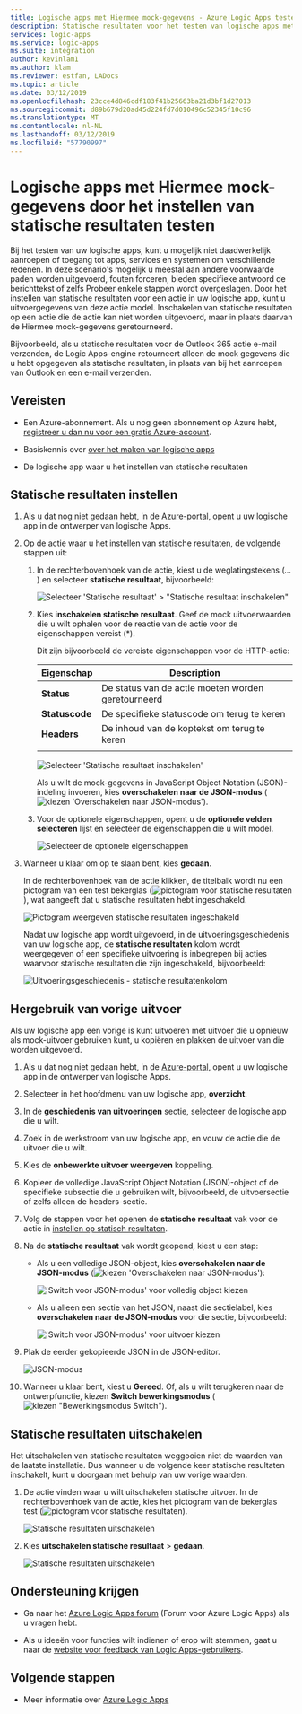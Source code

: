 ```yaml
---
title: Logische apps met Hiermee mock-gegevens - Azure Logic Apps testen
description: Statische resultaten voor het testen van logische apps met Hiermee mock-gegevens zonder die betrekking hebben op de productie-omgevingen instellen
services: logic-apps
ms.service: logic-apps
ms.suite: integration
author: kevinlam1
ms.author: klam
ms.reviewer: estfan, LADocs
ms.topic: article
ms.date: 03/12/2019
ms.openlocfilehash: 23cce4d846cdf183f41b25663ba21d3bf1d27013
ms.sourcegitcommit: d89b679d20ad45d224fd7d010496c52345f10c96
ms.translationtype: MT
ms.contentlocale: nl-NL
ms.lasthandoff: 03/12/2019
ms.locfileid: "57790997"
---
```

# <a name="test-logic-apps-with-mock-data-by-setting-up-static-results"></a>Logische apps met Hiermee mock-gegevens door het instellen van statische resultaten testen

Bij het testen van uw logische apps, kunt u mogelijk niet daadwerkelijk aanroepen of toegang tot apps, services en systemen om verschillende redenen. In deze scenario's mogelijk u meestal aan andere voorwaarde paden worden uitgevoerd, fouten forceren, bieden specifieke antwoord de berichttekst of zelfs Probeer enkele stappen wordt overgeslagen. Door het instellen van statische resultaten voor een actie in uw logische app, kunt u uitvoergegevens van deze actie model. Inschakelen van statische resultaten op een actie die de actie kan niet worden uitgevoerd, maar in plaats daarvan de Hiermee mock-gegevens geretourneerd.

Bijvoorbeeld, als u statische resultaten voor de Outlook 365 actie e-mail verzenden, de Logic Apps-engine retourneert alleen de mock gegevens die u hebt opgegeven als statische resultaten, in plaats van bij het aanroepen van Outlook en een e-mail verzenden.

## <a name="prerequisites"></a>Vereisten

* Een Azure-abonnement. Als u nog geen abonnement op Azure hebt, <a href="https://azure.microsoft.com/free/" target="_blank">registreer u dan nu voor een gratis Azure-account</a>.

* Basiskennis over [over het maken van logische apps](../logic-apps/quickstart-create-first-logic-app-workflow.md)

* De logische app waar u het instellen van statische resultaten

<a name="set-up-static-results"></a>

## <a name="set-up-static-results"></a>Statische resultaten instellen

1. Als u dat nog niet gedaan hebt, in de [Azure-portal](https://portal.azure.com), opent u uw logische app in de ontwerper van logische Apps.

1. Op de actie waar u het instellen van statische resultaten, de volgende stappen uit: 

   1. In de rechterbovenhoek van de actie, kiest u de weglatingstekens (*...* ) en selecteer **statische resultaat**, bijvoorbeeld:

      ![Selecteer 'Statische resultaat' > "Statische resultaat inschakelen"](./media/test-logic-apps-mock-data-static-results/select-static-result.png)

   1. Kies **inschakelen statische resultaat**. Geef de mock uitvoerwaarden die u wilt ophalen voor de reactie van de actie voor de eigenschappen vereist (*).

      Dit zijn bijvoorbeeld de vereiste eigenschappen voor de HTTP-actie:

      | Eigenschap | Description |
      |----------|-------------|
      | **Status** | De status van de actie moeten worden geretourneerd |
      | **Statuscode** | De specifieke statuscode om terug te keren |
      | **Headers** | De inhoud van de koptekst om terug te keren |
      |||

      ![Selecteer 'Statische resultaat inschakelen'](./media/test-logic-apps-mock-data-static-results/enable-static-result.png)

      Als u wilt de mock-gegevens in JavaScript Object Notation (JSON)-indeling invoeren, kies **overschakelen naar de JSON-modus** (![kiezen 'Overschakelen naar JSON-modus'](./media/test-logic-apps-mock-data-static-results/switch-to-json-mode-button.png)).

   1. Voor de optionele eigenschappen, opent u de **optionele velden selecteren** lijst en selecteer de eigenschappen die u wilt model.

      ![Selecteer de optionele eigenschappen](./media/test-logic-apps-mock-data-static-results/optional-properties.png)

1. Wanneer u klaar om op te slaan bent, kies **gedaan**.

   In de rechterbovenhoek van de actie klikken, de titelbalk wordt nu een pictogram van een test bekerglas (![pictogram voor statische resultaten](./media/test-logic-apps-mock-data-static-results/static-results-test-beaker-icon.png)), wat aangeeft dat u statische resultaten hebt ingeschakeld.

   ![Pictogram weergeven statische resultaten ingeschakeld](./media/test-logic-apps-mock-data-static-results/static-results-enabled.png)

   Nadat uw logische app wordt uitgevoerd, in de uitvoeringsgeschiedenis van uw logische app, de **statische resultaten** kolom wordt weergegeven of een specifieke uitvoering is inbegrepen bij acties waarvoor statische resultaten die zijn ingeschakeld, bijvoorbeeld:

   ![Uitvoeringsgeschiedenis - statische resultatenkolom](./media/test-logic-apps-mock-data-static-results/run-history.png)

<a name="reuse-sample-outputs"></a>

## <a name="reuse-previous-outputs"></a>Hergebruik van vorige uitvoer

Als uw logische app een vorige is kunt uitvoeren met uitvoer die u opnieuw als mock-uitvoer gebruiken kunt, u kopiëren en plakken de uitvoer van die worden uitgevoerd.

1. Als u dat nog niet gedaan hebt, in de [Azure-portal](https://portal.azure.com), opent u uw logische app in de ontwerper van logische Apps.

1. Selecteer in het hoofdmenu van uw logische app, **overzicht**. 

1. In de **geschiedenis van uitvoeringen** sectie, selecteer de logische app die u wilt.

1. Zoek in de werkstroom van uw logische app, en vouw de actie die de uitvoer die u wilt.

1. Kies de **onbewerkte uitvoer weergeven** koppeling.

1. Kopieer de volledige JavaScript Object Notation (JSON)-object of de specifieke subsectie die u gebruiken wilt, bijvoorbeeld, de uitvoersectie of zelfs alleen de headers-sectie.

1. Volg de stappen voor het openen de **statische resultaat** vak voor de actie in [instellen op statisch resultaten](#set-up-static-results).

1. Na de **statische resultaat** vak wordt geopend, kiest u een stap:

   * Als u een volledige JSON-object, kies **overschakelen naar de JSON-modus** (![kiezen 'Overschakelen naar JSON-modus'](./media/test-logic-apps-mock-data-static-results/switch-to-json-mode-button.png)):

     !['Switch voor JSON-modus' voor volledig object kiezen](./media/test-logic-apps-mock-data-static-results/switch-to-json-mode-button-complete.png)

   * Als u alleen een sectie van het JSON, naast die sectielabel, kies **overschakelen naar de JSON-modus** voor die sectie, bijvoorbeeld:

     !['Switch voor JSON-modus' voor uitvoer kiezen](./media/test-logic-apps-mock-data-static-results/switch-to-json-mode-button-outputs.png)

1. Plak de eerder gekopieerde JSON in de JSON-editor.

   ![JSON-modus](./media/test-logic-apps-mock-data-static-results/json-editing-mode.png)

1. Wanneer u klaar bent, kiest u **Gereed**. Of, als u wilt terugkeren naar de ontwerpfunctie, kiezen **Switch bewerkingsmodus** (![kiezen "Bewerkingsmodus Switch"](./media/test-logic-apps-mock-data-static-results/switch-editor-mode-button.png)).

## <a name="disable-static-results"></a>Statische resultaten uitschakelen

Het uitschakelen van statische resultaten weggooien niet de waarden van de laatste installatie. Dus wanneer u de volgende keer statische resultaten inschakelt, kunt u doorgaan met behulp van uw vorige waarden.

1. De actie vinden waar u wilt uitschakelen statische uitvoer. In de rechterbovenhoek van de actie, kies het pictogram van de bekerglas test (![pictogram voor statische resultaten](./media/test-logic-apps-mock-data-static-results/static-results-test-beaker-icon.png)).

   ![Statische resultaten uitschakelen](./media/test-logic-apps-mock-data-static-results/disable-static-results.png)

1. Kies **uitschakelen statische resultaat** > **gedaan**.

   ![Statische resultaten uitschakelen](./media/test-logic-apps-mock-data-static-results/disable-static-results-button.png)

## <a name="get-support"></a>Ondersteuning krijgen

* Ga naar het [Azure Logic Apps forum](https://social.msdn.microsoft.com/Forums/en-US/home?forum=azurelogicapps) (Forum voor Azure Logic Apps) als u vragen hebt.

* Als u ideeën voor functies wilt indienen of erop wilt stemmen, gaat u naar de [website voor feedback van Logic Apps-gebruikers](https://aka.ms/logicapps-wish).

## <a name="next-steps"></a>Volgende stappen

* Meer informatie over [Azure Logic Apps](../logic-apps/logic-apps-overview.md)